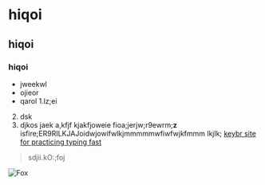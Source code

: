 # hiqoi
## hiqoi
### hiqoi
- jweekwl
- ojieor
- qarol
1.lz;ei
2. dsk
3. djkos
jaek a,kfjf kjakfjoweie fioa;jerjw;r9ewrm;**z** isfire;ER9RILKJAJoidwjowifwlkjmmmmmwfiwfwjkfmmm
lkjlk;
[keybr site for practicing typing fast](https://www.keybr.com/)
>sdjii.kO:;foj

![Fox](https://www.google.com/url?sa=i&url=https%3A%2F%2Fen.wikipedia.org%2Fwiki%2FFox&psig=AOvVaw24cj8SDjF8heIHOhMP460Q&ust=1730866939254000&source=images&cd=vfe&opi=89978449&ved=0CBQQjRxqFwoTCJDIzfurxIkDFQAAAAAdAAAAABAE)